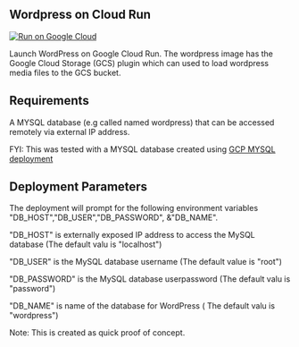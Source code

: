 ## Wordpress on Cloud Run

[![Run on Google Cloud](https://storage.googleapis.com/cloudrun/button.svg)](https://console.cloud.google.com/cloudshell/editor?shellonly=true&cloudshell_image=gcr.io/cloudrun/button&cloudshell_git_repo=https://github.com/lans-repos/wordpress-gcr.git)

Launch WordPress on Google Cloud Run. The wordpress image has the Google Cloud Storage (GCS) plugin which can used to load wordpress media files to the GCS bucket.

## Requirements
A  MYSQL database (e.g called named wordpress) that can be accessed remotely via external IP address.

FYI: This was tested with a MYSQL database created using [GCP MYSQL deployment](https://console.cloud.google.com/marketplace/partners/click-to-deploy-images?project=pemm-220514)

## Deployment Parameters
The deployment will prompt for the following environment variables "DB_HOST","DB_USER","DB_PASSWORD", &"DB_NAME".
 
 "DB_HOST" is externally exposed IP address to access the MySQL database (The default valu is "localhost")
 
 "DB_USER" is the MySQL database username (The default value is "root")
 
 "DB_PASSWORD" is the MySQL database userpassword (The default valu is "password")
 
 "DB_NAME" is  name of the database for WordPress ( The default valu is "wordpress")
 
  

Note: This is created as quick proof of concept.
